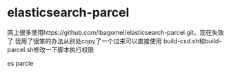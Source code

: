 # elasticsearch-parcel
网上很多使用https://github.com/ibagomel/elasticsearch-parcel.git，现在失效了
我用了很笨的办法从别处copy了一个过来可以直接使用
build-csd.sh和build-parcel.sh修改一下脚本执行权限


es parcle
